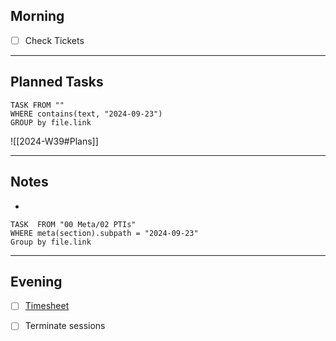 ## Morning
- [ ] Check Tickets

---
## Planned Tasks
~~~dataview
TASK FROM ""
WHERE contains(text, "2024-09-23")
GROUP by file.link
~~~
![[2024-W39#Plans]]

---
## Notes
- 

~~~dataview
TASK  FROM "00 Meta/02 PTIs"
WHERE meta(section).subpath = "2024-09-23"
Group by file.link
~~~
---
## Evening
- [ ] [Timesheet]()
- [ ] Terminate sessions

